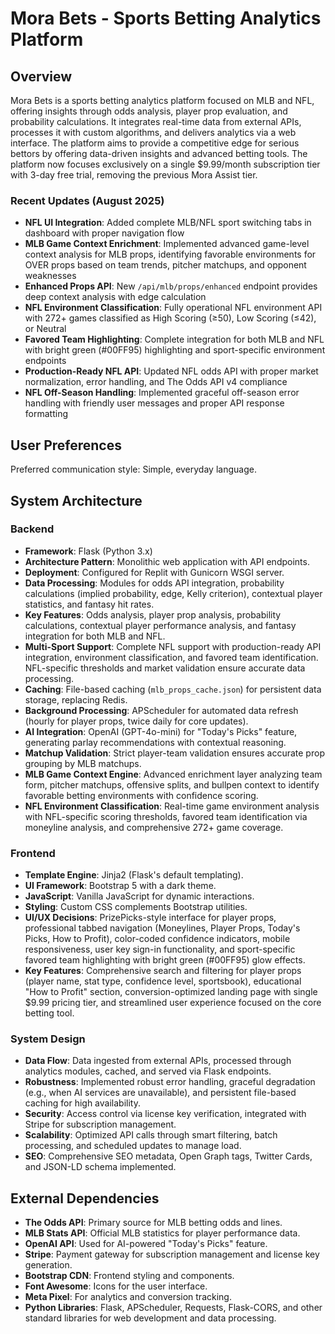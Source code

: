 # Mora Bets - Sports Betting Analytics Platform

## Overview
Mora Bets is a sports betting analytics platform focused on MLB and NFL, offering insights through odds analysis, player prop evaluation, and probability calculations. It integrates real-time data from external APIs, processes it with custom algorithms, and delivers analytics via a web interface. The platform aims to provide a competitive edge for serious bettors by offering data-driven insights and advanced betting tools. The platform now focuses exclusively on a single $9.99/month subscription tier with 3-day free trial, removing the previous Mora Assist tier.

### Recent Updates (August 2025)
- **NFL UI Integration**: Added complete MLB/NFL sport switching tabs in dashboard with proper navigation flow
- **MLB Game Context Enrichment**: Implemented advanced game-level context analysis for MLB props, identifying favorable environments for OVER props based on team trends, pitcher matchups, and opponent weaknesses
- **Enhanced Props API**: New `/api/mlb/props/enhanced` endpoint provides deep context analysis with edge calculation
- **NFL Environment Classification**: Fully operational NFL environment API with 272+ games classified as High Scoring (≥50), Low Scoring (≤42), or Neutral
- **Favored Team Highlighting**: Complete integration for both MLB and NFL with bright green (#00FF95) highlighting and sport-specific environment endpoints
- **Production-Ready NFL API**: Updated NFL odds API with proper market normalization, error handling, and The Odds API v4 compliance
- **NFL Off-Season Handling**: Implemented graceful off-season error handling with friendly user messages and proper API response formatting

## User Preferences
Preferred communication style: Simple, everyday language.

## System Architecture
### Backend
- **Framework**: Flask (Python 3.x)
- **Architecture Pattern**: Monolithic web application with API endpoints.
- **Deployment**: Configured for Replit with Gunicorn WSGI server.
- **Data Processing**: Modules for odds API integration, probability calculations (implied probability, edge, Kelly criterion), contextual player statistics, and fantasy hit rates.
- **Key Features**: Odds analysis, player prop analysis, probability calculations, contextual player performance analysis, and fantasy integration for both MLB and NFL.
- **Multi-Sport Support**: Complete NFL support with production-ready API integration, environment classification, and favored team identification. NFL-specific thresholds and market validation ensure accurate data processing.
- **Caching**: File-based caching (`mlb_props_cache.json`) for persistent data storage, replacing Redis.
- **Background Processing**: APScheduler for automated data refresh (hourly for player props, twice daily for core updates).
- **AI Integration**: OpenAI (GPT-4o-mini) for "Today's Picks" feature, generating parlay recommendations with contextual reasoning.
- **Matchup Validation**: Strict player-team validation ensures accurate prop grouping by MLB matchups.
- **MLB Game Context Engine**: Advanced enrichment layer analyzing team form, pitcher matchups, offensive splits, and bullpen context to identify favorable betting environments with confidence scoring.
- **NFL Environment Classification**: Real-time game environment analysis with NFL-specific scoring thresholds, favored team identification via moneyline analysis, and comprehensive 272+ game coverage.

### Frontend
- **Template Engine**: Jinja2 (Flask's default templating).
- **UI Framework**: Bootstrap 5 with a dark theme.
- **JavaScript**: Vanilla JavaScript for dynamic interactions.
- **Styling**: Custom CSS complements Bootstrap utilities.
- **UI/UX Decisions**: PrizePicks-style interface for player props, professional tabbed navigation (Moneylines, Player Props, Today's Picks, How to Profit), color-coded confidence indicators, mobile responsiveness, user key sign-in functionality, and sport-specific favored team highlighting with bright green (#00FF95) glow effects.
- **Key Features**: Comprehensive search and filtering for player props (player name, stat type, confidence level, sportsbook), educational "How to Profit" section, conversion-optimized landing page with single $9.99 pricing tier, and streamlined user experience focused on the core betting tool.

### System Design
- **Data Flow**: Data ingested from external APIs, processed through analytics modules, cached, and served via Flask endpoints.
- **Robustness**: Implemented robust error handling, graceful degradation (e.g., when AI services are unavailable), and persistent file-based caching for high availability.
- **Security**: Access control via license key verification, integrated with Stripe for subscription management.
- **Scalability**: Optimized API calls through smart filtering, batch processing, and scheduled updates to manage load.
- **SEO**: Comprehensive SEO metadata, Open Graph tags, Twitter Cards, and JSON-LD schema implemented.

## External Dependencies
- **The Odds API**: Primary source for MLB betting odds and lines.
- **MLB Stats API**: Official MLB statistics for player performance data.
- **OpenAI API**: Used for AI-powered "Today's Picks" feature.
- **Stripe**: Payment gateway for subscription management and license key generation.
- **Bootstrap CDN**: Frontend styling and components.
- **Font Awesome**: Icons for the user interface.
- **Meta Pixel**: For analytics and conversion tracking.
- **Python Libraries**: Flask, APScheduler, Requests, Flask-CORS, and other standard libraries for web development and data processing.